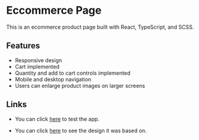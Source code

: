 # Eccommerce Page

This is an ecommerce product page built with React, TypeScript, and SCSS.

## Features

- Responsive design
- Cart implemented
- Quantity and add to cart controls implemented
- Mobile and desktop navigation
- Users can enlarge product images on larger screens

## Links

- You can click [here](https://abojo-ecommerce.netlify.app) to test the app.

- You can click [here](https://www.frontendmentor.io/challenges/ecommerce-product-page-UPsZ9MJp6) to see the design it was based on.
